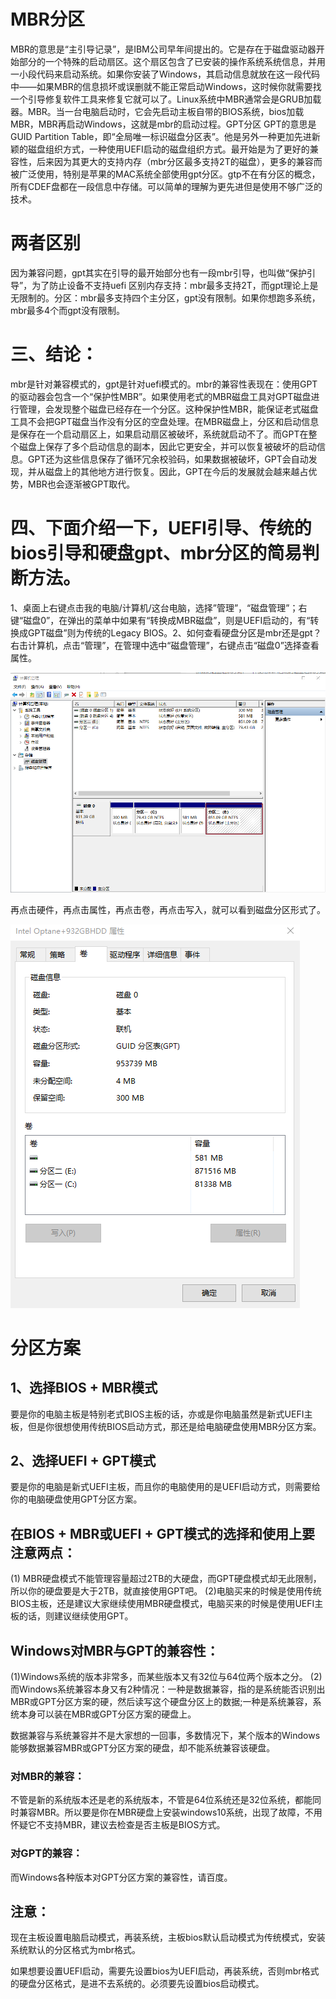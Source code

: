 # MBR分区

MBR的意思是“主引导记录”，是IBM公司早年间提出的。它是存在于磁盘驱动器开始部分的一个特殊的启动扇区。这个扇区包含了已安装的操作系统系统信息，并用一小段代码来启动系统。如果你安装了Windows，其启动信息就放在这一段代码中——如果MBR的信息损坏或误删就不能正常启动Windows，这时候你就需要找一个引导修复软件工具来修复它就可以了。Linux系统中MBR通常会是GRUB加载器。MBR。当一台电脑启动时，它会先启动主板自带的BIOS系统，bios加载MBR，MBR再启动Windows，这就是mbr的启动过程。GPT分区
GPT的意思是GUID Partition Table，即“全局唯一标识磁盘分区表”。他是另外一种更加先进新颖的磁盘组织方式，一种使用UEFI启动的磁盘组织方式。最开始是为了更好的兼容性，后来因为其更大的支持内存（mbr分区最多支持2T的磁盘），更多的兼容而被广泛使用，特别是苹果的MAC系统全部使用gpt分区。gtp不在有分区的概念，所有CDEF盘都在一段信息中存储。可以简单的理解为更先进但是使用不够广泛的技术。
# 两者区别
因为兼容问题，gpt其实在引导的最开始部分也有一段mbr引导，也叫做“保护引导”，为了防止设备不支持uefi 区别内存支持：mbr最多支持2T，而gpt理论上是无限制的。分区：mbr最多支持四个主分区，gpt没有限制。如果你想跑多系统，mbr最多4个而gpt没有限制。
# 三、结论：
mbr是针对兼容模式的，gpt是针对uefi模式的。mbr的兼容性表现在：使用GPT的驱动器会包含一个“保护性MBR”。如果使用老式的MBR磁盘工具对GPT磁盘进行管理，会发现整个磁盘已经存在一个分区。这种保护性MBR，能保证老式磁盘工具不会把GPT磁盘当作没有分区的空盘处理。在MBR磁盘上，分区和启动信息是保存在一个启动扇区上，如果启动扇区被破坏，系统就启动不了。而GPT在整个磁盘上保存了多个启动信息的副本，因此它更安全，并可以恢复被破坏的启动信息。GPT还为这些信息保存了循环冗余校验码，如果数据被破坏，GPT会自动发现，并从磁盘上的其他地方进行恢复。因此，GPT在今后的发展就会越来越占优势，MBR也会逐渐被GPT取代。
#  四、下面介绍一下，UEFI引导、传统的bios引导和硬盘gpt、mbr分区的简易判断方法。

1、桌面上右键点击我的电脑/计算机/这台电脑，选择”管理”，“磁盘管理”；右键“磁盘0”，在弹出的菜单中如果有“转换成MBR磁盘”，则是UEFI启动的，有“转换成GPT磁盘”则为传统的Legacy BIOS。2、如何查看硬盘分区是mbr还是gpt？右击计算机，点击“管理”，在管理中选中“磁盘管理”，右键点击“磁盘0”选择查看属性。

![2-1](images/2、硬盘分区格式mbr和gpt.md-0.PNG)

再点击硬件，再点击属性，再点击卷，再点击写入，就可以看到磁盘分区形式了。

![2-2](images/2、硬盘分区格式mbr和gpt.md-1.PNG)









# 分区方案
## 1、选择BIOS + MBR模式
要是你的电脑主板是特别老式BIOS主板的话，亦或是你电脑虽然是新式UEFI主板，但是你很想使用传统BIOS启动方式，那还是给电脑硬盘使用MBR分区方案。
## 2、选择UEFI + GPT模式
要是你的电脑是新式UEFI主板，而且你的电脑使用的是UEFI启动方式，则需要给你的电脑硬盘使用GPT分区方案。
## 在BIOS + MBR或UEFI + GPT模式的选择和使用上要注意两点：
 (1) MBR硬盘模式不能管理容量超过2TB的大硬盘，而GPT硬盘模式却无此限制，所以你的硬盘要是大于2TB，就直接使用GPT吧。
 (2)电脑买来的时候是使用传统BIOS主板，还是建议大家继续使用MBR硬盘模式，电脑买来的时候是使用UEFI主板的话，则建议继续使用GPT。

## Windows对MBR与GPT的兼容性：
(1)Windows系统的版本非常多，而某些版本又有32位与64位两个版本之分。
(2)而Windows系统兼容本身又有2种情况：一种是数据兼容，指的是系统能否识别出MBR或GPT分区方案的硬，然后读写这个硬盘分区上的数据;一种是系统兼容，系统本身可以装在MBR或GPT分区方案的硬盘上。

数据兼容与系统兼容并不是大家想的一回事，多数情况下，某个版本的Windows能够数据兼容MBR或GPT分区方案的硬盘，却不能系统兼容该硬盘。

### 对MBR的兼容：
不管是新的系统版本还是老的系统版本，不管是64位系统还是32位系统，都能同时兼容MBR。所以要是你在MBR硬盘上安装windows10系统，出现了故障，不用怀疑它不支持MBR，建议去检查是否主板是BIOS方式。
### 对GPT的兼容：
而Windows各种版本对GPT分区方案的兼容性，请百度。

## 注意：
现在主板设置电脑启动模式，再装系统，主板bios默认启动模式为传统模式，安装系统默认的分区格式为mbr格式。

如果想要设置UEFI启动，需要先设置bios为UEFI启动，再装系统，否则mbr格式的硬盘分区格式，是进不去系统的。必须要先设置bios启动模式。

